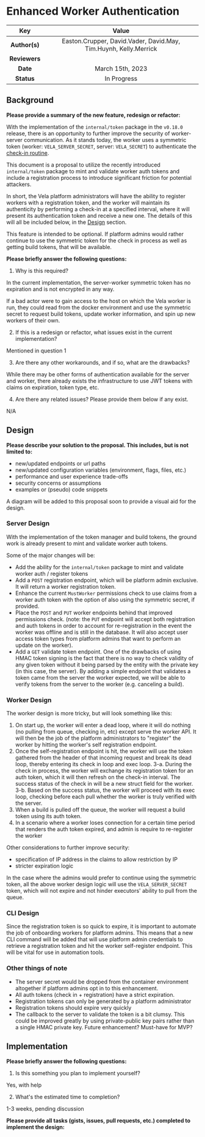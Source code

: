 # Enhanced Worker Authentication

<!--
The name of this markdown file should:

1. Short and contain no more then 30 characters

2. Contain the date of submission in MM-DD format

3. Clearly state what the proposal is being submitted for
-->

| Key           | Value                                                                                |
| :-----------: | :----------------------------------------------------------------------------------: |
| **Author(s)** | Easton.Crupper, David.Vader, David.May, Tim.Huynh, Kelly.Merrick                      |
| **Reviewers** |                                                                                      |
| **Date**      | March 15th, 2023                                                                  |
| **Status**    | In Progress                                                                          |

<!--
If you're already working with someone, please add them to the proper author/reviewer category.

If not, please leave the reviewer category empty and someone from the Vela team will assign it to themself.

Here is a brief explanation of the different proposal statuses:

1. Reviewed: The proposal is currently under review or has been reviewed.

2. Accepted: The proposal has been accepted and is ready for implementation.

3. In Progress: An accepted proposal is being implemented by actual work.

NOTE: The design is subject to change during this phase.

4. Cancelled: While or before implementation the proposal was cancelled.

NOTE: This can happen for a multitude of reasons.

5. Complete: This feature/change is implemented.
-->

## Background

<!--
This section is intended to describe the new feature, redesign or refactor.
-->

**Please provide a summary of the new feature, redesign or refactor:**

<!--
Provide your description here.
-->

With the implementation of the `internal/token` package in the `v0.18.0` release, there is an opportunity to further improve the security of worker-server communication. As it stands today, the worker uses a symmetric token (worker: `VELA_SERVER_SECRET`, server: `VELA_SECRET`) to authenticate the [check-in routine](https://github.com/go-vela/worker/blob/main/cmd/vela-worker/register.go). 

This document is a proposal to utilize the recently introduced `internal/token` package to mint and validate worker auth tokens and include a registration process to introduce significant friction for potential attackers.

In short, the Vela platform administrators will have the ability to register workers with a registration token, and the worker will maintain its authenticity by performing a check-in at a specified interval, where it will present its authentication token and receive a new one. The details of this will all be included below, in the [Design](03-12_worker-auth.md#design) section.

This feature is intended to be optional. If platform admins would rather continue to use the symmetric token for the check in process as well as getting build tokens, that will be available.


**Please briefly answer the following questions:**

1. Why is this required?

<!-- Answer here -->

In the current implementation, the server-worker symmetric token has no expiration and is not encrypted in any way. 

If a bad actor were to gain access to the host on which the Vela worker is run, they could read from the docker environment and use the symmetric secret to request build tokens, update worker information, and spin up new workers of their own.

2. If this is a redesign or refactor, what issues exist in the current implementation?

<!-- Answer here -->

Mentioned in question 1

3. Are there any other workarounds, and if so, what are the drawbacks?

<!-- Answer here -->

While there may be other forms of authentication available for the server and worker, there already exists the infrastructure to use JWT tokens with claims on expiration, token type, etc.

4. Are there any related issues? Please provide them below if any exist.

<!-- Answer here -->

N/A

## Design

<!--
This section is intended to explain the solution design for the proposal.

NOTE: If there are no current plans for a solution, please leave this section blank.
-->

**Please describe your solution to the proposal. This includes, but is not limited to:**

* new/updated endpoints or url paths
* new/updated configuration variables (environment, flags, files, etc.)
* performance and user experience trade-offs
* security concerns or assumptions
* examples or (pseudo) code snippets

<!-- Answer here -->

A diagram will be added to this proposal soon to provide a visual aid for the design.

### Server Design

With the implementation of the token manager and build tokens, the ground work is already present to mint and validate worker auth tokens.

Some of the major changes will be:

- Add the ability for the `internal/token` package to mint and validate worker auth / register tokens
- Add a `POST` registration endpoint, which will be platform admin exclusive. It will return a worker registration token.
- Enhance the current `MustWorker` permissions check to use claims from a worker auth token with the option of also using the symmetric secret, if provided. 
- Place the `POST` and `PUT` worker endpoints behind that improved permissions check. (note: the `PUT` endpoint will accept both registration and auth tokens in order to account for re-registration in the event the worker was offline and is still in the database. It will also accept user access token types from platform admins that want to perform an update on the worker).
- Add a `GET` validate token endpoint. One of the drawbacks of using HMAC token signing is the fact that there is no way to check validity of any given token without it being parsed by the entity with the private key (in this case, the server). By adding a simple endpoint that validates a token came from the server the worker expected, we will be able to verify tokens from the server to the worker (e.g. canceling a build).

### Worker Design

The worker design is more tricky, but will look something like this:

1. On start up, the worker will enter a dead loop, where it will do nothing (no pulling from queue, checking in, etc) except serve the worker API. It will then be the job of the platform administrators to "register" the worker by hitting the worker's self registration endpoint.
2. Once the self-registration endpoint is hit, the worker will use the token gathered from the header of that incoming request and break its dead loop, thereby entering its check in loop and exec loop.
3-a. During the check in process, the worker will exchange its registration token for an auth token, which it will then refresh on the check-in interval. The success status of the check in will be a new struct field for the worker.
3-b. Based on the success status, the worker will proceed with its exec loop, checking before each pull whether the worker is truly verified with the server.
4. When a build is pulled off the queue, the worker will request a build token using its auth token.
5. In a scenario where a worker loses connection for a certain time period that renders the auth token expired, and admin is require to re-register the worker

Other considerations to further improve security:
- specification of IP address in the claims to allow restriction by IP
- stricter expiration logic

In the case where the admins would prefer to continue using the symmetric token, all the above worker design logic will use the `VELA_SERVER_SECRET` token, which will not expire and not hinder executors' ability to pull from the queue.

### CLI Design

Since the registration token is so quick to expire, it is important to automate the job of onboarding workers for platform admins. This means that a new CLI command will be added that will use platform admin credentials to retrieve a registration token and hit the worker self-register endpoint. This will be vital for use in automation tools.

### Other things of note

- The server secret would be dropped from the container environment altogether if platform admins opt in to this enhancement.
- All auth tokens (check in + registration) have a strict expiration.
- Registration tokens can only be generated by a platform administrator
- Registration tokens should expire very quickly
- The callback to the server to validate the token is a bit clumsy. This could be improved greatly by using private-public key pairs rather than a single HMAC private key. Future enhancement? Must-have for MVP?


## Implementation

<!--
This section is intended to explain how the solution will be implemented for the proposal.

NOTE: If there are no current plans for implementation, please leave this section blank.
-->

**Please briefly answer the following questions:**

1. Is this something you plan to implement yourself?

<!-- Answer here -->

Yes, with help

2. What's the estimated time to completion?

<!-- Answer here -->

1-3 weeks, pending discussion

**Please provide all tasks (gists, issues, pull requests, etc.) completed to implement the design:**

<!-- Answer here -->
